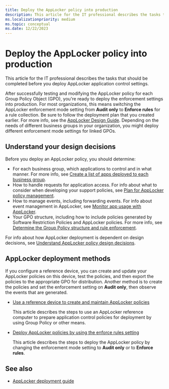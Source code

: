 ```yaml
---
title: Deploy the AppLocker policy into production
description: This article for the IT professional describes the tasks that should be completed before you deploy AppLocker application control settings.
ms.localizationpriority: medium
ms.topic: conceptual
ms.date: 12/22/2023
---
```


# Deploy the AppLocker policy into production

This article for the IT professional describes the tasks that should be completed before you deploy AppLocker application control settings.

After successfully testing and modifying the AppLocker policy for each Group Policy Object (GPO), you're ready to deploy the enforcement settings into production. For most organizations, this means switching the AppLocker enforcement mode setting from **Audit only** to **Enforce rules** for a rule collection. Be sure to follow the deployment plan that you created earlier. For more info, see the [AppLocker Design Guide](applocker-policies-design-guide.md). Depending on the needs of different business groups in your organization, you might deploy different enforcement mode settings for linked GPOs.

## Understand your design decisions

Before you deploy an AppLocker policy, you should determine:

- For each business group, which applications to control and in what manner. For more info, see [Create a list of apps deployed to each business group](create-list-of-applications-deployed-to-each-business-group.md).
- How to handle requests for application access. For info about what to consider when developing your support policies, see [Plan for AppLocker policy management](plan-for-applocker-policy-management.md).
- How to manage events, including forwarding events. For info about event management in AppLocker, see [Monitor app usage with AppLocker](monitor-application-usage-with-applocker.md).
- Your GPO structure, including how to include policies generated by Software Restriction Policies and AppLocker policies. For more info, see [Determine the Group Policy structure and rule enforcement](determine-group-policy-structure-and-rule-enforcement.md).

For info about how AppLocker deployment is dependent on design decisions, see [Understand AppLocker policy design decisions](understand-applocker-policy-design-decisions.md).

## AppLocker deployment methods

If you configure a reference device, you can create and update your AppLocker policies on this device, test the policies, and then export the policies to the appropriate GPO for distribution. Another method is to create the policies and set the enforcement setting on **Audit only**, then observe the events that are generated.

- [Use a reference device to create and maintain AppLocker policies](use-a-reference-computer-to-create-and-maintain-applocker-policies.md)

    This article describes the steps to use an AppLocker reference computer to prepare application control policies for deployment by using Group Policy or other means.

- [Deploy AppLocker policies by using the enforce rules setting](deploy-applocker-policies-by-using-the-enforce-rules-setting.md)

    This article describes the steps to deploy the AppLocker policy by changing the enforcement mode setting to **Audit only** or to **Enforce rules**.

## See also

- [AppLocker deployment guide](applocker-policies-deployment-guide.md)
